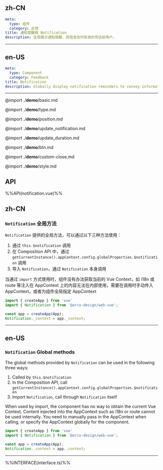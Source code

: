 ## zh-CN
```yaml
meta:
  type: 组件
  category: 反馈
title: 通知提醒框 Notification
description: 全局展示通知提醒，将信息及时有效的传达给用户。
```
---
## en-US
```yaml
meta:
  type: Component
  category: Feedback
title: Notification
description: Globally display notification reminders to convey information to users in a timely and effective manner.
```
---

@import ./__demo__/basic.md

@import ./__demo__/type.md

@import ./__demo__/position.md

@import ./__demo__/update_notification.md

@import ./__demo__/update_duration.md

@import ./__demo__/btn.md

@import ./__demo__/custom-close.md

@import ./__demo__/style.md

## API

%%API(notification.vue)%%

## zh-CN
### `Notification` 全局方法

`Notification` 提供的全局方法，可以通过以下三种方法使用：
1. 通过 `this.$notification` 调用
2. 在 Composition API 中，通过 `getCurrentInstance().appContext.config.globalProperties.$notification` 调用
3. 导入 `Notification`，通过 `Notification` 本身调用

当通过 `import` 方式使用时，组件没有办法获取当前的 Vue Context，如 i18n 或 route 等注入在 AppContext 上的内容无法在内部使用，需要在调用时手动传入 AppContext，或者为组件全局指定 AppContext

```ts
import { createApp } from 'vue'
import { Notification } from '@arco-design/web-vue';

const app = createApp(App);
Notification._context = app._context;
```

---
## en-US
### `Notification` Global methods

The global methods provided by `Notification` can be used in the following three ways:
1. Called by `this.$notification`
2. In the Composition API, call `getCurrentInstance().appContext.config.globalProperties.$notification`
3. Import `Notification`, call through `Notification` itself

When used by import, the component has no way to obtain the current Vue Context. Content injected into the AppContext such as i18n or route cannot be used internally. You need to manually pass in the AppContext when calling, or specify the AppContext globally for the component.

```ts
import { createApp } from 'vue'
import { Notification } from '@arco-design/web-vue';

const app = createApp(App);
Notification._context = app._context;
````

---

%%INTERFACE(interface.ts)%%
